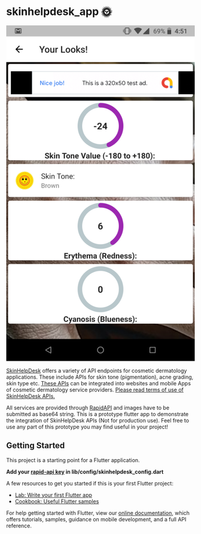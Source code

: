 # skinhelpdesk_app 🌞

[![ckblib](https://github.com/dermatologist/skinhelpdesk-app/blob/develop/notes/skinhelpdesk-app.png)](https://skinhelpdesk.com)

[SkinHelpDesk](https://skinhelpdesk.com) offers a variety of API endpoints for cosmetic dermatology applications. These include APIs for skin tone (pigmentation), acne grading, skin type etc. [These APIs](https://rapidapi.com/eapenbp/api/skinhelpdesk) can be integrated into websites and mobile Apps of cosmetic dermatology service providers. [Please read terms of use of SkinHelpDesk APIs.](https://skinhelpdesk.com/terms/)

All services are provided through [RapidAPI](https://rapidapi.com/eapenbp/api/skinhelpdesk) and images have to be submitted as base64 string. This is a prototype flutter app to demonstrate the integration of SkinHelpDesk APIs (Not for production use). Feel free to use any part of this prototype you may find useful in your project!

## Getting Started

This project is a starting point for a Flutter application.

**Add your [rapid-api key](https://rapidapi.com/eapenbp/api/skinhelpdesk) in lib/config/skinhelpdesk_config.dart**

A few resources to get you started if this is your first Flutter project:

- [Lab: Write your first Flutter app](https://flutter.dev/docs/get-started/codelab)
- [Cookbook: Useful Flutter samples](https://flutter.dev/docs/cookbook)

For help getting started with Flutter, view our
[online documentation](https://flutter.dev/docs), which offers tutorials,
samples, guidance on mobile development, and a full API reference.
